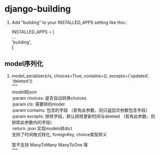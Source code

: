 django-building
===============
1. Add "building" to your INSTALLED_APPS setting like this::

    INSTALLED_APPS = [ <br>
        ... <br>
        'building', <br>
    ]

model序列化
----------
1. model_serializer(cls, choices=True, contains=(), excepts=('updated', 'deleted')) <br>
    """ <br>
    model转json <br>
    :param choices: 是否自动转换choices <br>
    :param cls: 需要转的model <br>
    :param contains: 包含的字段 （若有此参数，则只返回次参数包含字段）<br>
    :param excepts: 排除字段，默认排除更新时间与deleted  （若有此参数，则排除此参数内的字段）<br>
    :return: json
    实现models转dict <br>
    支持了时间格式转化, foreignKey, choice类型转义 <br>

    暂不支持 ManyToMany ManyToOne 等 <br>
    """ <br>
